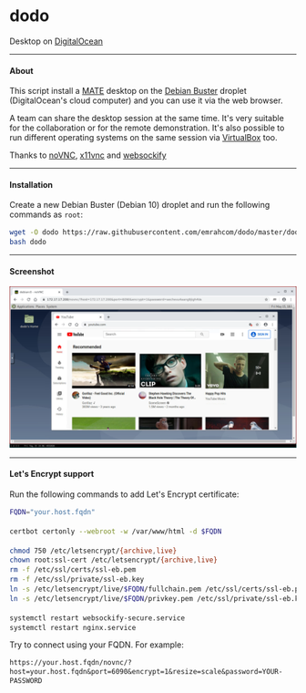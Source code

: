dodo
====
Desktop on [DigitalOcean](https://www.digitalocean.com/?refcode=92b0165840d8)


---


#### About
This script install a [MATE](https://mate-desktop.org/) desktop on the
[Debian Buster](https://www.debian.org/) droplet (DigitalOcean's cloud
computer) and you can use it via the web browser.

A team can share the desktop session at the same time. It's very suitable for
the collaboration or for the remote demonstration. It's also possible to run
different operating systems on the same session via
[VirtualBox](https://www.virtualbox.org/) too.

Thanks to [noVNC](https://github.com/novnc/noVNC),
[x11vnc](http://www.karlrunge.com/x11vnc/) and
[websockify](https://github.com/novnc/websockify)


---


#### Installation
Create a new Debian Buster (Debian 10) droplet and run the following commands
as `root`:

```bash
wget -O dodo https://raw.githubusercontent.com/emrahcom/dodo/master/dodo
bash dodo
```


---


#### Screenshot
![dodo](dodo.png)


---


#### Let's Encrypt support
Run the following commands to add Let's Encrypt certificate:

```bash
FQDN="your.host.fqdn"

certbot certonly --webroot -w /var/www/html -d $FQDN

chmod 750 /etc/letsencrypt/{archive,live}
chown root:ssl-cert /etc/letsencrypt/{archive,live}
rm -f /etc/ssl/certs/ssl-eb.pem
rm -f /etc/ssl/private/ssl-eb.key
ln -s /etc/letsencrypt/live/$FQDN/fullchain.pem /etc/ssl/certs/ssl-eb.pem
ln -s /etc/letsencrypt/live/$FQDN/privkey.pem /etc/ssl/private/ssl-eb.key

systemctl restart websockify-secure.service
systemctl restart nginx.service
```

Try to connect using your FQDN. For example:

```
https://your.host.fqdn/novnc/?host=your.host.fqdn&port=6090&encrypt=1&resize=scale&password=YOUR-PASSWORD
```
